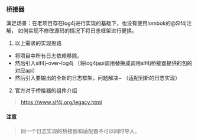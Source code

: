 ### 桥接器
满足场景：在老项目存在log4j进行实现的基础下，也没有使用lombok的@Slf4j注解，
如何实现不修改源码的情况下将日志框架进行更换。

1. 以上需求的实现思路 
- 将项目中所有日志依赖移除。
- 然后引入slf4j-over-log4j （将log4japi调用替换成调用slf4j桥接器提供的包的对应api）
- 然后引入要输出的全新的日志框架，问题解决~ （适配到新的日志实现）

2. 官方对于桥接器的组件介绍
> https://www.slf4j.org/legacy.html

#### 注意
> 同一个日志实现的桥接器和适配器不可以同时导入。 
